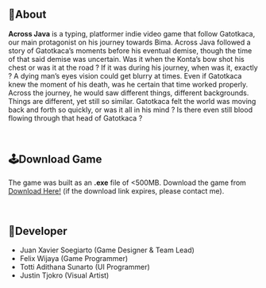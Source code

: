 ## 🔴About
**Across Java** is a typing, platformer indie video game that follow Gatotkaca, our main protagonist on his journey towards Bima. Across Java followed a story of Gatotkaca’s moments before his eventual demise, though the time of that said demise was uncertain. Was it when the Konta’s bow shot his chest or was it at the road ? If it was during his journey, when was it, exactly ? A dying man’s eyes vision could get blurry at times. Even if Gatotkaca knew the moment of his death, was he certain that time worked properly. Across the journey, he would saw different things, different backgrounds. Things are different, yet still so similar. Gatotkaca felt the world was moving back and forth so quickly, or was it all in his mind ? Is there even still blood flowing through that head of Gatotkaca ?


<br>

## 🕹️Download Game
The game was built as an **.exe** file of <500MB. Download the game from [Download Here!](https://juan-xavier.itch.io/across-java) (if the download link expires, please contact me). 

<br>

## 👤Developer
- Juan Xavier Soegiarto (Game Designer & Team Lead)
- Felix Wijaya (Game Programmer)
- Totti Adithana Sunarto (UI Programmer)
- Justin Tjokro (Visual Artist)
<br>
